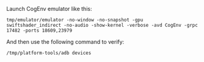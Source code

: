 Launch CogEnv emulator like this: 

```
tmp/emulator/emulator -no-window -no-snapshot -gpu swiftshader_indirect -no-audio -show-kernel -verbose -avd CogEnv -grpc 17482 -ports 18609,23979
```

And then use the following command to verify:

```
/tmp/platform-tools/adb devices
```
